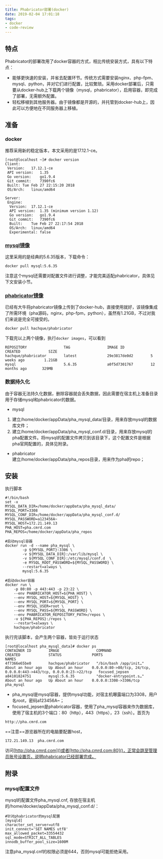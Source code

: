 ```yaml
---
title: Phabricator部署(docker)
date: 2019-02-04 17:01:18
tags:
- docker
- code-review
---
```

## 特点
Phabricator的部署改用了docker容器的方式，相比传统安装方式，具有以下特点：
- 能够更快速的安装，并省去配置环节。传统方式需要安装nginx、php-fpm、mysql、python，并对它们进行配置，比较繁琐。采用docker部署后，只需要从docker-hub上下载两个镜像（mysql，phabricator），启用容器，即完成了部署，无需额外配置。
- 轻松移植到其他服务器。由于镜像都是开源的，并托管到docker-hub上，因此可以方便地在不同服务器上移植。

## 准备
### docker
推荐采用新的稳定版本，本文采用的是17.12.1-ce。
```
[root@localhost ~]# docker version
Client:
 Version:	17.12.1-ce
 API version:	1.35
 Go version:	go1.9.4
 Git commit:	7390fc6
 Built:	Tue Feb 27 22:15:20 2018
 OS/Arch:	linux/amd64

Server:
 Engine:
  Version:	17.12.1-ce
  API version:	1.35 (minimum version 1.12)
  Go version:	go1.9.4
  Git commit:	7390fc6
  Built:	Tue Feb 27 22:17:54 2018
  OS/Arch:	linux/amd64
  Experimental:	false

```
### [mysql镜像](https://hub.docker.com/_/mysql/)
这里采用的是经典的5.6.35版本，下载命令：
```
docker pull mysql:5.6.35
```
注意这个mysql还需要对配置文件进行调整，才能完美适配phabricator，具体见下文安装小节。

### [phabricator镜像](https://hub.docker.com/r/hachque/phabricator/)
已经有大牛将phabricator镜像上传到了docker-hub，直接使用就好，该镜像集成了所需环境（pha源码，nginx，php-fpm，python），虽然有1.21GB，不过对我们来说是完全可接受的。
```
docker pull hachque/phabricator
```
下载完以上两个镜像，执行`docker images`，可以看到
```
REPOSITORY                 TAG                 IMAGE ID            CREATED             SIZE
hachque/phabricator        latest              29e3817de0d2        5 weeks ago         1.21GB
mysql                      5.6.35              a0f5d7301767        12 months ago       329MB

```

### 数据持久化
由于容器无法持久化数据，删除容器就会丢失数据，因此需要在宿主机上准备目录用于存储mysql和phabricator的数据。
- mysql  
1. 建立/home/docker/appData/pha_mysql_data/目录，用来存放mysql的数据库文件；
2. 建立/home/docker/appData/pha_mysql_conf.d/目录，用来存放mysql的pha配置文件。将mysql的配置文件拷贝到该目录下，这个配置文件是根据pha官网配置的，具体见附录。

- phabricator  
建立/home/docker/appData/pha_repos目录，用来作为pha的repo；

## 安装
执行脚本
```
#!/bin/bash
set -x
MYSQL_DATA_DIR=/home/docker/appData/pha_mysql_data/
MYSQL_PORT=3308
MYSQL_CONF_DIR=/home/docker/appData/pha_mysql_conf.d/
MYSQL_PASSWORD=a123456A~
MYSQL_HOST=172.21.149.13
PHA_HOST=pha.cmrd.com
PHA_REPOS=/home/docker/appData/pha_repos

#启动mysql容器
docker run -d --name pha_mysql \
        -p ${MYSQL_PORT}:3306 \
        -v ${MYSQL_DATA_DIR}:/var/lib/mysql \
        -v ${MYSQL_CONF_DIR}:/etc/mysql/conf.d  \
        -e MYSQL_ROOT_PASSWORD=${MYSQL_PASSWORD} \
        --restart=always \
        mysql:5.6.35

#启动docker容器
docker run \
    -p 80:80 -p 443:443 -p 23:22 \
    --env PHABRICATOR_HOST=${PHA_HOST} \
    --env MYSQL_HOST=${MYSQL_HOST} \
    --env MYSQL_PORT=${MYSQL_PORT} \
    --env MYSQL_USER=root \
    --env MYSQL_PASS=${MYSQL_PASSWORD} \
    --env PHABRICATOR_REPOSITORY_PATH=/repos \
    -v ${PHA_REPOS}:/repos \
    --restart=always \
    hachque/phabricator
```

执行完该脚本，会产生两个容器，皆处于运行状态
```
[root@localhost pha_mysql_data]# docker ps
CONTAINER ID        IMAGE                 COMMAND                  CREATED             STATUS              PORTS                                                                  NAMES
4f7366e65be0        hachque/phabricator   "/bin/bash /app/init…"   About an hour ago   Up About an hour    0.0.0.0:80->80/tcp, 24/tcp, 0.0.0.0:443->443/tcp, 0.0.0.0:23->22/tcp   focused_jepsen
a84101824751        mysql:5.6.35          "docker-entrypoint.s…"   About an hour ago   Up About an hour    0.0.0.0:3308->3306/tcp                                                 pha_mysql

```
- pha_mysql是mysql容器，提供mysql功能，对宿主机曝露端口为3308，用户名root，密码a123456A~；
- focused_jepsen是phabricator容器，使用了pha_mysql容器来作为数据库，使用了宿主机的3个端口：80（http），443（https），23（ssh）。首页为
```
http://pha.cmrd.com
```
==注意==游览器所在的电脑要配置host，
```
172.21.149.13  pha.cmrd.com
```
访问[http://pha.cmrd.com]()或者[http://pha.cmrd.com:80]()，正常会跳至管理员账号设置页，说明phabricator已经部署完成。

## 附录
### mysql配置文件
mysql的配置文件pha_mysql.cnf, 存放在宿主机的/home/docker/appData/pha_mysql_conf.d/：
```
#针对phabricator的mysql配置
[mysqld]
character_set_server=utf8
init_connect='SET NAMES utf8'
max_allowed_packet=33554432
sql_mode=STRICT_ALL_TABLES
innodb_buffer_pool_size=1600M
```
注意pha_mysql.cnf的权限必须是644，否则mysql可能拒绝采用。
